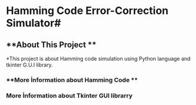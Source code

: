 # **Hamming Code Error-Correction Simulator**# 

## **About This Project **
*This project is about Hamming code simulation using Python language and tkinter G.U.I library.

### **More İnformation about Hamming Code **
### **More İnformation about Tkinter GUI librarry**
